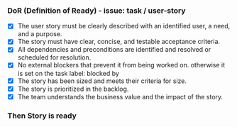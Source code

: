 ### DoR (Definition of Ready) - issue: task / user-story
- [x] The user story must be clearly described with an identified user, a need, and a purpose.
- [x] The story must have clear, concise, and testable acceptance criteria.
- [x] All dependencies and preconditions are identified and resolved or scheduled for resolution.
- [x] No external blockers that prevent it from being worked on. otherwise it is set on the task label: blocked by
- [x] The story has been sized and meets their criteria for size.
- [x] The story is prioritized in the backlog.
- [x] The team understands the business value and the impact of the story.
### Then Story is ready  